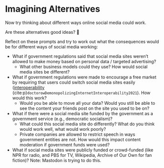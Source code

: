 # Imagining Alternatives

Now try thinking about different ways online social media could work.

Are these alternatives good ideas? 🤷


Reflect on these prompts and try to work out what the consequences would be for different ways of social media working:

- What if government regulations said that social media sites weren’t allowed to make money based on personal data / targeted advertising?
  - What other business models could they use? How would social media sites be different?
- What if government regulations were made to encourage a free market by requiring that users could switch social media sites easily ([interoperability](https://onezero.medium.com/demonopolizing-the-internet-with-interoperability-b9be6b851238) {cite:p}`doctorowDemonopolizingInternetInteroperability2021`). How would this work?
  - Would you be able to move all your data? Would you still be able to see the content your friends post on the site you used to be on?
- What if there were a social media site funded by the government as a government service (e.g., democratic socialism)?
  - What could this social media site do differently? What do you think would work well, what would work poorly?
  - Private companies are allowed to restrict speech in ways government entities are not. How would this impact content moderation if government funds were used?
- What if social media sites were publicly funded or crowd-funded (like NPR for radio, and PBS for TV, Wikipedia, Archive of Our Own for fan fiction)? Note: Mastodon is trying to do this.
